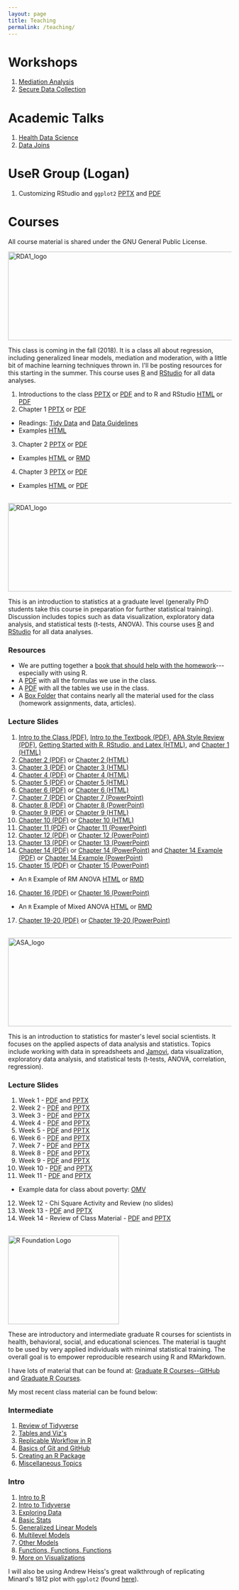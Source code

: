 ```yaml
---
layout: page
title: Teaching
permalink: /teaching/
---
```


# Workshops

1. [Mediation Analysis](https://tysonstanley.github.io/Workshops/MediationAnalysis.html)
2. [Secure Data Collection](https://tysonstanley.github.io/Workshops/2018WebConference.pdf)

# Academic Talks

1. [Health Data Science](https://tysonstanley.github.io/healthdatascience/index.html)
2. [Data Joins](https://tysonstanley.github.io/data_joins_demonstration/Presentation.html)

# UseR Group (Logan)

1. Customizing RStudio and `ggplot2` [PPTX](http://tysonbarrett.com/useRs/Rusers_5-2018_Logan.pptx) and [PDF](http://tysonbarrett.com/useRs/Rusers_5-2018_Logan.pdf)

# Courses

All course material is shared under the GNU General Public License.

<img src="{{ site.baseurl }}/assets/images/RDA2_logo.png" alt="RDA1_logo" height="200" width="550">

This class is coming in the fall (2018). It is a class all about regression, including generalized linear models, mediation and moderation, with a little bit of machine learning techniques thrown in. I'll be posting resources for this starting in the summer. This course uses [R](https://www.r-project.org/) and [RStudio](https://www.rstudio.com/) for all data analyses. 

1. Introductions to the class [PPTX](https://cehs-research.github.io/EDUC-7610/Slides/00_EDUC7610_Intro.pptx) or [PDF](https://cehs-research.github.io/EDUC-7610/Slides/00_EDUC7610_Intro.pdf) and to R and RStudio [HTML](https://cehs-research.github.io/EDUC-7610/Slides/00_EDUC7610_IntroR.html) or [PDF](https://cehs-research.github.io/EDUC-7610/Slides/00_EDUC7610_IntroR.pdf)
2. Chapter 1 [PPTX](https://cehs-research.github.io/EDUC-7610/Slides/01_EDUC7610_stat_control.pptx) or [PDF](https://cehs-research.github.io/EDUC-7610/Slides/01_EDUC7610_stat_control.pdf)
  - Readings: [Tidy Data](https://cehs-research.github.io/EDUC-7610/Readings/Hadley_TidyData_2014.pdf) and [Data Guidelines](https://cehs-research.github.io/EDUC-7610/Readings/Broman_DataSpreadsheets_2017.pdf)
  - Examples [HTML](https://cehs-research.github.io/EDUC-7610/Slides/01_EDUC7610_stat_control_example.html)
3. Chapter 2 [PPTX](https://cehs-research.github.io/EDUC-7610/Slides/02_EDUC7610_simple_reg.pptx) or [PDF](https://cehs-research.github.io/EDUC-7610/Slides/02_EDUC7610_simple_reg.pdf)
  - Examples [HTML](https://cehs-research.github.io/EDUC-7610/Slides/02_EDUC7610_simple_reg_example.html) or [RMD](https://cehs-research.github.io/EDUC-7610/Slides/02_EDUC7610_simple_reg_example.Rmd)
4. Chapter 3 [PPTX](https://cehs-research.github.io/EDUC-7610/Slides/03_EDUC7610_multiple_reg.pptx) or [PDF](https://cehs-research.github.io/EDUC-7610/Slides/03_EDUC7610_multiple_reg.pdf)
  - Examples [HTML](https://cehs-research.github.io/EDUC-7610/Slides/03_EDUC7610_multiple_reg_example.html) or [PDF](https://cehs-research.github.io/EDUC-7610/Slides/03_EDUC7610_multiple_reg_example.Rmd)


<br>
<img src="{{ site.baseurl }}/assets/images/RDA1_logo.png" alt="RDA1_logo" height="200" width="540">

This is an introduction to statistics at a graduate level (generally PhD students take this course in preparation for further statistical training). Discussion includes topics such as data visualization, exploratory data analysis, and statistical tests (t-tests, ANOVA). This course uses [R](https://www.r-project.org/) and [RStudio](https://www.rstudio.com/) for all data analyses. 

### Resources

- We are putting together a [book that should help with the homework](https://sarbearschwartz.github.io/Quant_I/)---especially with using R.
- A [PDF](http://tysonbarrett.com/EDUC-6600/Resources/formulas.pdf) with all the formulas we use in the class.
- A [PDF](http://tysonbarrett.com/EDUC-6600/Resources/tables.pdf) with all the tables we use in the class.
- A [Box Folder](https://usu.app.box.com/folder/44325607147) that contains nearly all the material used for the class (homework assignments, data, articles).

### Lecture Slides

1. [Intro to the Class (PDF)](http://tysonbarrett.com/EDUC-6600/Slides/u00_Syllabus_2018_Summer.pdf), [Intro to the Textbook (PDF)](http://tysonbarrett.com/EDUC-6600/Slides/u00_CohenTextbook_EDUC_6600_2018.pdf), [APA Style Review (PDF)](http://tysonbarrett.com/EDUC-6600/Slides/u00_APAStyle_EDUC_6600_2018.pdf), [Getting Started with R, RStudio, and Latex (HTML)](http://tysonbarrett.com/EDUC-6600/Slides/u00_R_Resources.html), and [Chapter 1 (HTML)](http://tysonbarrett.com/EDUC-6600/Slides/u00_Ch1_Intro.html)
2. [Chapter 2 (PDF)](http://tysonbarrett.com/EDUC-6600/Slides/u01_Ch2_DataViz.pdf) or [Chapter 2 (HTML)](http://tysonbarrett.com/EDUC-6600/Slides/u01_Ch2_DataViz.html)
3. [Chapter 3 (PDF)](http://tysonbarrett.com/EDUC-6600/Slides/u01_Ch3_CenterSpread.pdf) or [Chapter 3 (HTML)](http://tysonbarrett.com/EDUC-6600/Slides/u01_Ch3_CenterSpread.html)
4. [Chapter 4 (PDF)](http://tysonbarrett.com/EDUC-6600/Slides/u01_Ch4_Zscores.pdf) or [Chapter 4 (HTML)](http://tysonbarrett.com/EDUC-6600/Slides/u01_Ch4_Zscores.html)
5. [Chapter 5 (PDF)](http://tysonbarrett.com/EDUC-6600/Slides/u02_Ch5_HypoTest.pdf) or [Chapter 5 (HTML)](http://tysonbarrett.com/EDUC-6600/Slides/u02_Ch5_HypoTest.html)
6. [Chapter 6 (PDF)](http://tysonbarrett.com/EDUC-6600/Slides/u02_Ch6_CI_tDist.pdf) or [Chapter 6 (HTML)](http://tysonbarrett.com/EDUC-6600/Slides/u02_Ch6_CI_tDist.html)
7. [Chapter 7 (PDF)](http://tysonbarrett.com/EDUC-6600/Slides/u02_Ch7_ttest.pdf) or [Chapter 7 (PowerPoint)](http://tysonbarrett.com/EDUC-6600/Slides/u02_Ch7_ttest.pptx)
8. [Chapter 8 (PDF)](http://tysonbarrett.com/EDUC-6600/Slides/u02_Ch8_power.pdf) or [Chapter 8 (PowerPoint)](http://tysonbarrett.com/EDUC-6600/Slides/u02_Ch8_power.pptx)
9. [Chapter 9 (PDF)](http://tysonbarrett.com/EDUC-6600/Slides/u03_Ch9_Cor.pdf) or [Chapter 9 (HTML)](http://tysonbarrett.com/EDUC-6600/Slides/u03_Ch9_Cor.html)
10. [Chapter 10 (PDF)](http://tysonbarrett.com/EDUC-6600/Slides/u03_Ch10_LinReg.pdf) or [Chapter 10 (HTML)](http://tysonbarrett.com/EDUC-6600/Slides/u03_Ch10_LinReg.html)
11. [Chapter 11 (PDF)](http://tysonbarrett.com/EDUC-6600/Slides/u03_Ch11_matchedt.pdf) or [Chapter 11 (PowerPoint)](http://tysonbarrett.com/EDUC-6600/Slides/u03_Ch11_matchedt.pptx)
12. [Chapter 12 (PDF)](http://tysonbarrett.com/EDUC-6600/Slides/u04_Ch12_oneANOVA.pdf) or [Chapter 12 (PowerPoint)](http://tysonbarrett.com/EDUC-6600/Slides/u04_Ch12_oneANOVA.pptx)
13. [Chapter 13 (PDF)](http://tysonbarrett.com/EDUC-6600/Slides/u04_Ch13_multcomp.pdf) or [Chapter 13 (PowerPoint)](http://tysonbarrett.com/EDUC-6600/Slides/u04_Ch13_multcomp.pptx)
14. [Chapter 14 (PDF)](http://tysonbarrett.com/EDUC-6600/Slides/u04_Ch14_factorial.pdf) or [Chapter 14 (PowerPoint)](http://tysonbarrett.com/EDUC-6600/Slides/u04_Ch14_factorial.pptx) and 
[Chapter 14 Example (PDF)](http://tysonbarrett.com/EDUC-6600/Slides/u04_Ch14_factorialExample.pdf) or [Chapter 14 Example (PowerPoint)](http://tysonbarrett.com/EDUC-6600/Slides/u04_Ch14_factorialExample.pptx) 
15. [Chapter 15 (PDF)](http://tysonbarrett.com/EDUC-6600/Slides/u05_Ch15_rmANOVA.pdf) or [Chapter 15 (PowerPoint)](http://tysonbarrett.com/EDUC-6600/Slides/u05_Ch15_rmANOVA.pptx)
  - An `R` Example of RM ANOVA [HTML](http://tysonbarrett.com/EDUC-6600/Resources/Example_Ch15_rmANOVA.html) or [RMD](http://tysonbarrett.com/EDUC-6600/Resources/Example_Ch15_rmANOVA.Rmd)
16. [Chapter 16 (PDF)](http://tysonbarrett.com/EDUC-6600/Slides/u05_Ch16_mixANOVA.pdf) or [Chapter 16 (PowerPoint)](http://tysonbarrett.com/EDUC-6600/Slides/u05_Ch16_mixANOVA.pptx) 
  - An `R` Example of Mixed ANOVA [HTML](http://tysonbarrett.com/EDUC-6600/Resources/Example_Ch16_MixedANOVA.html) or [RMD](http://tysonbarrett.com/EDUC-6600/Resources/Example_Ch16_MixedANOVA.Rmd)
17. [Chapter 19-20 (PDF)](http://tysonbarrett.com/EDUC-6600/Slides/u06_Ch19-20_categorical.pdf) or [Chapter 19-20 (PowerPoint)](http://tysonbarrett.com/EDUC-6600/Slides/u06_Ch19-20_categorical.pptx)

<br>
<img src="{{ site.baseurl }}/assets/images/ASA_logo.png" alt="ASA_logo" height="200" width="540">

This is an introduction to statistics for master's level social scientists. It focuses on the applied aspects of data analysis and statistics. Topics include working with data in spreadsheets and [Jamovi](https://www.jamovi.org/), data visualization, exploratory data analysis, and statistical tests (t-tests, ANOVA, correlation, regression).

### Lecture Slides

1. Week 1 - [PDF](http://tysonbarrett.com/EDUC-6050/Slides/01_EDUC_6050_2018.pdf) and [PPTX](http://tysonbarrett.com/EDUC-6050/Slides/01_EDUC_6050_2018.pptx)
2. Week 2 - [PDF](http://tysonbarrett.com/EDUC-6050/Slides/02_EDUC_6050_2018.pdf) and [PPTX](http://tysonbarrett.com/EDUC-6050/Slides/02_EDUC_6050_2018.pptx)
3. Week 3 - [PDF](http://tysonbarrett.com/EDUC-6050/Slides/03_EDUC_6050_2018.pdf) and [PPTX](http://tysonbarrett.com/EDUC-6050/Slides/03_EDUC_6050_2018.pptx)
4. Week 4 - [PDF](http://tysonbarrett.com/EDUC-6050/Slides/04_EDUC_6050_2018.pdf) and [PPTX](http://tysonbarrett.com/EDUC-6050/Slides/04_EDUC_6050_2018.pptx)
5. Week 5 - [PDF](http://tysonbarrett.com/EDUC-6050/Slides/05_EDUC_6050_2018.pdf) and [PPTX](http://tysonbarrett.com/EDUC-6050/Slides/05_EDUC_6050_2018.pptx)
6. Week 6 - [PDF](http://tysonbarrett.com/EDUC-6050/Slides/06_EDUC_6050_2018.pdf) and [PPTX](http://tysonbarrett.com/EDUC-6050/Slides/06_EDUC_6050_2018.pptx)
7. Week 7 - [PDF](http://tysonbarrett.com/EDUC-6050/Slides/07_EDUC_6050_2018.pdf) and [PPTX](http://tysonbarrett.com/EDUC-6050/Slides/07_EDUC_6050_2018.pptx)
8. Week 8 - [PDF](http://tysonbarrett.com/EDUC-6050/Slides/08_EDUC_6050_2018.pdf) and [PPTX](http://tysonbarrett.com/EDUC-6050/Slides/08_EDUC_6050_2018.pptx)
9. Week 9 - [PDF](http://tysonbarrett.com/EDUC-6050/Slides/09_EDUC_6050_2018.pdf) and [PPTX](http://tysonbarrett.com/EDUC-6050/Slides/09_EDUC_6050_2018.pptx)
10. Week 10 - [PDF](http://tysonbarrett.com/EDUC-6050/Slides/10_EDUC_6050_2018.pdf) and [PPTX](http://tysonbarrett.com/EDUC-6050/Slides/10_EDUC_6050_2018.pptx)
11. Week 11 - [PDF](http://tysonbarrett.com/EDUC-6050/Slides/11_EDUC_6050_2018.pdf) and [PPTX](http://tysonbarrett.com/EDUC-6050/Slides/11_EDUC_6050_2018.pptx)
  - Example data for class about poverty: [OMV](http://tysonbarrett.com/EDUC-6050/Data/poverty.omv)
12. Week 12 - Chi Square Activity and Review (no slides)
13. Week 13 - [PDF](http://tysonbarrett.com/EDUC-6050/Slides/12_EDUC_6050_2018.pdf) and [PPTX](http://tysonbarrett.com/EDUC-6050/Slides/12_EDUC_6050_2018.pptx)
14. Week 14 - Review of Class Material - [PDF](http://tysonbarrett.com/EDUC-6050/Slides/14_EDUC_6050_2018.pdf) and [PPTX](http://tysonbarrett.com/EDUC-6050/Slides/14_EDUC_6050_2018.pptx)

<br>
<img src="https://www.r-project.org/logo/Rlogo.png" alt="R Foundation Logo" height="200" width="250">

These are introductory and intermediate graduate R courses for scientists in health, behavioral, social, and educational sciences. The material is taught to be used by very applied individuals with minimal statistical training. The overall goal is to empower reproducible research using R and RMarkdown.

I have lots of material that can be found at: [Graduate R Courses--GitHub](https://github.com/TysonStanley/Graduate_R_Courses) and [Graduate R Courses](https://tysonstanley.github.io/Graduate_R_Courses/).

My most recent class material can be found below:

### Intermediate

1. [Review of Tidyverse](https://tysonstanley.github.io/Graduate_R_Courses/intermediate/01_Review.html)
2. [Tables and Viz's](https://tysonstanley.github.io/Graduate_R_Courses/intermediate/02_tables_viz.html)
3. [Replicable Workflow in R](https://tysonstanley.github.io/Graduate_R_Courses/intermediate/03_RepWorkflow.html)
4. [Basics of Git and GitHub](https://tysonstanley.github.io/Graduate_R_Courses/intermediate/04_github.html)
5. [Creating an R Package](https://tysonstanley.github.io/Graduate_R_Courses/intermediate/05_OwnPackage.html)
6. [Miscellaneous Topics](https://tysonstanley.github.io/Graduate_R_Courses/intermediate/06_Misc.html)

### Intro

1. [Intro to R](https://tysonstanley.github.io/Graduate_R_Courses/intro/01_IntroSlides.pdf)
2. [Intro to Tidyverse](https://tysonstanley.github.io/Graduate_R_Courses/intro/02_Tidyverse.pdf)
3. [Exploring Data](https://tysonstanley.github.io/Graduate_R_Courses/intro/03_UnderstandData.pdf)
4. [Basic Stats](https://tysonstanley.github.io/Graduate_R_Courses/intro/04_BasicAnalyses.pdf)
5. [Generalized Linear Models](https://tysonstanley.github.io/Graduate_R_Courses/intro/05_GeneralizedLinearModels.pdf)
6. [Multilevel Models](https://tysonstanley.github.io/Graduate_R_Courses/intro/06_MultilevelModels.pdf)
7. [Other Models](https://tysonstanley.github.io/Graduate_R_Courses/intro/07_OtherModels.pdf)
8. [Functions, Functions, Functions](https://tysonstanley.github.io/Graduate_R_Courses/intro/06_MultilevelModels.pdf)
9. [More on Visualizations](https://tysonstanley.github.io/Graduate_R_Courses/intro/09_AdvancedPlotting.pdf)

I will also be using Andrew Heiss's great walkthrough of replicating Minard's 1812 plot with `ggplot2` (found [here](https://www.andrewheiss.com/blog/2017/08/10/exploring-minards-1812-plot-with-ggplot2/)).


